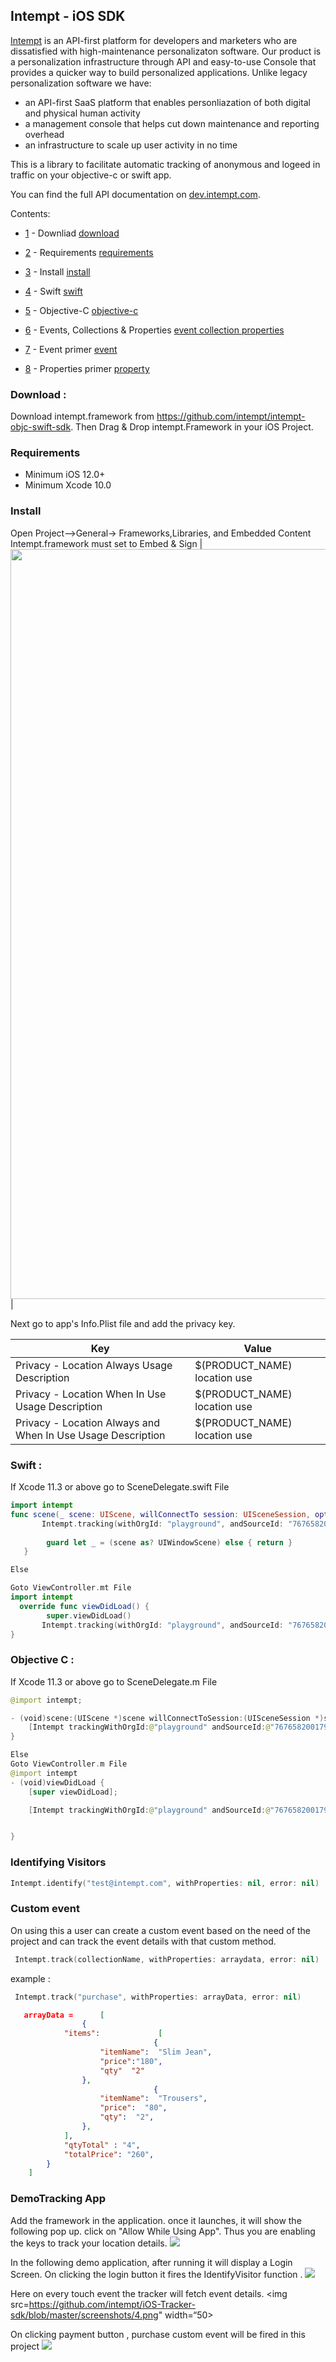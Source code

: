 ## Intempt - iOS SDK

[Intempt](https://intempt.com/?utm_campaign=sdk&utm_medium=docs&utm_source=github) is an API-first platform for developers and marketers who are dissatisfied with high-maintenance personalizaton software. Our product is a personalization infrastructure through API and easy-to-use Console that provides a quicker way to build personalized applications. Unlike legacy personalization software we have:

* an API-first SaaS platform that enables personliazation of both digital and physical human activity
* a management console that helps cut down maintenance and reporting overhead
* an infrastructure to scale up user activity in no time

This is a library to facilitate automatic tracking of anonymous and logeed in traffic on your objective-c or swift app.

You can find the full API documentation on [dev.intempt.com](https://dev.intempt.com).

Contents:

* [1](https://github.com/intempt/intempt-intemptjs#install-and-initialize-script) - Downliad [download](https://dev.intempt.com/#customization-for-web)
* [2](https://github.com/intempt/intempt-intemptjs#identifying-visitors) - Requirements [requirements](https://dev.intempt.com/#customization-for-web)
* [3](https://github.com/intempt/intempt-intemptjs#identifying-visitors) - Install [install](https://dev.intempt.com/#customization-for-web)
* [4](https://github.com/intempt/intempt-intemptjs#recording-custom-events) - Swift [swift](https://dev.intempt.com/#customization-for-web)
* [5](https://github.com/intempt/intempt-intemptjs#tracking-revenue-with-trackcharge) - Objective-C [objective-c](https://dev.intempt.com/#customization-for-web)

* [6](https://github.com/intempt/intempt-intemptjs#events-collections-and-properties) - Events, Collections & Properties [event collection properties](https://dev.intempt.com/#events-collections-and-properties)
* [7](https://github.com/intempt/intempt-intemptjs#tracker-events) - Event primer [event](https://dev.intempt.com/#customization-for-web)
* [8](https://github.com/intempt/intempt-intemptjs#event-properties) - Properties primer [property](https://dev.intempt.com/#properties)


### Download :
Download intempt.framework from https://github.com/intempt/intempt-objc-swift-sdk.
 Then Drag & Drop intempt.Framework in your iOS Project.

### Requirements
- Minimum iOS 12.0+
- Minimum Xcode 10.0

### Install
Open Project-->General-> Frameworks,Libraries, and Embedded Content 
Intempt.framework must set to  Embed & Sign
|<img src="https://github.com/intempt/iOS-Tracker-sdk/blob/master/screenshots/1.png" width="1200">|

Next go to app's  Info.Plist file and add the privacy key.

| Key | Value |
| ------ | ------ |
| Privacy - Location Always Usage Description   |$(PRODUCT_NAME) location use |
| Privacy - Location When In Use Usage Description | $(PRODUCT_NAME) location use |
| Privacy - Location Always and When In Use Usage Description | $(PRODUCT_NAME) location use 

### Swift :
If Xcode 11.3 or above
go to SceneDelegate.swift File
``` swift
import intempt
func scene(_ scene: UIScene, willConnectTo session: UISceneSession, options connectionOptions: UIScene.ConnectionOptions) {       
       Intempt.tracking(withOrgId: "playground", andSourceId: "76765820017905664", andToken: "g2t2epJv/Ge/bcxLnsRZRVBjORiaEdA/.CzKQ2qSvrjASvv80xD2uD2CYrzzYh94FwrWh3qpVi+UQhzGmnr/4rR+Nm8GfHR0t")
        
        guard let _ = (scene as? UIWindowScene) else { return }
   }

Else

Goto ViewController.mt File
import intempt
  override func viewDidLoad() {
        super.viewDidLoad()
       Intempt.tracking(withOrgId: "playground", andSourceId: "76765820017905664", andToken: "g2t2epJv/Ge/bcxLnsRZRVBjORiaEdA/.CzKQ2qSvrjASvv80xD2uD2CYrzzYh94FwrWh3qpVi+UQhzGmnr/4rR+Nm8GfHR0t")
}
```
### Objective C :
If Xcode 11.3 or above
go to SceneDelegate.m File
``` swift
@import intempt;

- (void)scene:(UIScene *)scene willConnectToSession:(UISceneSession *)session options:(UISceneConnectionOptions *)connectionOptions {
    [Intempt trackingWithOrgId:@"playground" andSourceId:@"76765820017905664" andToken:@"g2t2epJv/Ge/bcxLnsRZRVBjORiaEdA/.CzKQ2qSvrjASvv80xD2uD2CYrzzYh94FwrWh3qpVi+UQhzGmnr/4rR+Nm8GfHR0t"];
}

Else
Goto ViewController.m File
@import intempt
- (void)viewDidLoad {
    [super viewDidLoad];

    [Intempt trackingWithOrgId:@"playground" andSourceId:@"76765820017905664" andToken:@"g2t2epJv/Ge/bcxLnsRZRVBjORiaEdA/.CzKQ2qSvrjASvv80xD2uD2CYrzzYh94FwrWh3qpVi+UQhzGmnr/4rR+Nm8GfHR0t"];


}
```

### Identifying Visitors
``` swift
Intempt.identify("test@intempt.com", withProperties: nil, error: nil)
```
### Custom event
On using this a user can create a custom event based on the need of the project and can track the event details with that custom method.
``` swift
 Intempt.track(collectionName, withProperties: arraydata, error: nil)
```
example :
``` swift
 Intempt.track("purchase", withProperties: arrayData, error: nil)
```
```json 
   arrayData =      [
                {
            "items":             [
                                {
                    "itemName":  "Slim Jean",
                    "price":"180",
                    "qty"  "2"
                },
                                {
                    "itemName":  "Trousers",
                    "price":  "80",
                    "qty":  "2",
                },
            ],
            "qtyTotal" : "4",
            "totalPrice": "260",
        }
    ]
``` 
### DemoTracking App
Add the framework in the application. once it launches, it will show the following pop up. click on "Allow While Using App". Thus you are enabling the keys to track your location details.
<img src="https://github.com/intempt/iOS-Tracker-sdk/blob/master/screenshots/2.png" width=“50>

In the following demo application, after running it will display a Login Screen. On clicking the login button it fires the IdentifyVisitor function .
<img src="https://github.com/intempt/iOS-Tracker-sdk/blob/master/screenshots/3.png" width=“50>

Here on every touch event the tracker will fetch event details.
<img src=https://github.com/intempt/iOS-Tracker-sdk/blob/master/screenshots/4.png" width=“50>


On clicking payment button , purchase custom event will be fired in this project 
<img src="https://github.com/intempt/iOS-Tracker-sdk/blob/master/screenshots/5.png" width=“50>




